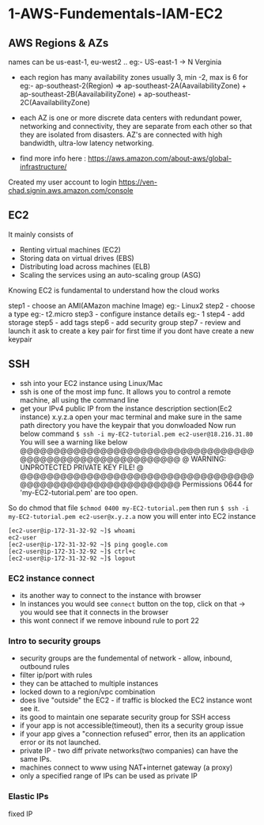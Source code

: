 # 1-AWS-Fundementals-IAM-EC2

## AWS Regions & AZs
names can be us-east-1, eu-west2 ..
eg:- US-east-1 -> N Verginia

- each region has many availability zones usually 3, min -2, max is 6
for eg:-
ap-southeast-2(Region) => ap-southeast-2A(AavailabilityZone) + ap-southeast-2B(AavailabilityZone) + ap-southeast-2C(AavailabilityZone)


- each AZ is one or more discrete data centers with redundant power, networking and connectivity, they are separate from each other so that they are isolated from disasters.
AZ's are connected with high bandwidth, ultra-low latency networking.

- find more info here : https://aws.amazon.com/about-aws/global-infrastructure/

Created my user account to login
https://ven-chad.signin.aws.amazon.com/console

## EC2
It mainly consists of
- Renting virtual machines (EC2)
- Storing data on virtual drives (EBS)
- Distributing load across machines (ELB)
- Scaling the services using an auto-scaling group (ASG)

Knowing EC2 is fundamental to understand how the cloud works

step1 - choose an AMI(AMazon machine Image) eg:- Linux2
step2 - choose a type eg:- t2.micro
step3 - configure instance details eg:- 1
step4 - add storage
step5 - add tags
step6 - add security group
step7 - review and launch
it ask to create a key pair for first time if you dont have create a new keypair

## SSH 
- ssh into your EC2 instance using Linux/Mac
- ssh is one of the most imp func. It allows you to control a remote machine, all using the command line
- get your IPv4 public IP from the instance description section(Ec2 instance) x.y.z.a
open your mac terminal and make sure in the same path directory you have the keypair that you donwloaded
Now run below command
`$ ssh -i my-EC2-tutorial.pem ec2-user@18.216.31.80`
You will see a warning like below
@@@@@@@@@@@@@@@@@@@@@@@@@@@@@@@@@@@@@@@@@@@@@@@@@@@@@@@@@@@
@         WARNING: UNPROTECTED PRIVATE KEY FILE!          @
@@@@@@@@@@@@@@@@@@@@@@@@@@@@@@@@@@@@@@@@@@@@@@@@@@@@@@@@@@@
Permissions 0644 for 'my-EC2-tutorial.pem' are too open.

So do chmod that file
`$chmod 0400 my-EC2-tutorial.pem`
then run 
`$ ssh -i my-EC2-tutorial.pem ec2-user@x.y.z.a`
now you will enter into EC2 instance

```
[ec2-user@ip-172-31-32-92 ~]$ whoami
ec2-user
[ec2-user@ip-172-31-32-92 ~]$ ping google.com
[ec2-user@ip-172-31-32-92 ~]$ ctrl+c
[ec2-user@ip-172-31-32-92 ~]$ logout
```

### EC2 instance connect
- its another way to connect to the instance with browser
- In instances you would see `connect` button on the top, click on that -> you would see that it connects in the browser
- this wont connect if we remove inbound rule to port 22


### Intro to security groups
- security groups are the fundemental of network - allow, inbound, outbound rules
- filter ip/port with rules
- they can be attached to multiple instances
- locked down to a region/vpc combination
- does live "outside" the EC2 - if traffic is blocked the EC2 instance wont see it.
- its good to maintain one separate security group for SSH access
- if your app is not accessible(timeout), then its a security group issue
- if your app gives a "connection refused" error, then its an application error or its not launched.
- private IP - two diff private networks(two companies) can have the same IPs.
- machines connect to www using NAT+internet gateway (a proxy)
- only a specified range of IPs can be used as private IP

### Elastic IPs
fixed IP







